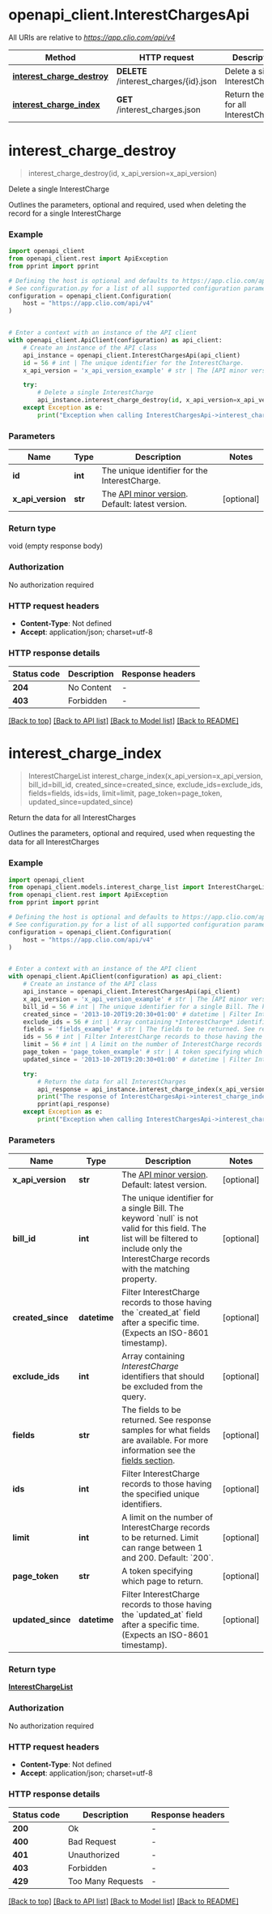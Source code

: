 # openapi_client.InterestChargesApi

All URIs are relative to *https://app.clio.com/api/v4*

Method | HTTP request | Description
------------- | ------------- | -------------
[**interest_charge_destroy**](InterestChargesApi.md#interest_charge_destroy) | **DELETE** /interest_charges/{id}.json | Delete a single InterestCharge
[**interest_charge_index**](InterestChargesApi.md#interest_charge_index) | **GET** /interest_charges.json | Return the data for all InterestCharges


# **interest_charge_destroy**
> interest_charge_destroy(id, x_api_version=x_api_version)

Delete a single InterestCharge

Outlines the parameters, optional and required, used when deleting the record for a single InterestCharge

### Example


```python
import openapi_client
from openapi_client.rest import ApiException
from pprint import pprint

# Defining the host is optional and defaults to https://app.clio.com/api/v4
# See configuration.py for a list of all supported configuration parameters.
configuration = openapi_client.Configuration(
    host = "https://app.clio.com/api/v4"
)


# Enter a context with an instance of the API client
with openapi_client.ApiClient(configuration) as api_client:
    # Create an instance of the API class
    api_instance = openapi_client.InterestChargesApi(api_client)
    id = 56 # int | The unique identifier for the InterestCharge.
    x_api_version = 'x_api_version_example' # str | The [API minor version](#section/Minor-Versions). Default: latest version. (optional)

    try:
        # Delete a single InterestCharge
        api_instance.interest_charge_destroy(id, x_api_version=x_api_version)
    except Exception as e:
        print("Exception when calling InterestChargesApi->interest_charge_destroy: %s\n" % e)
```



### Parameters


Name | Type | Description  | Notes
------------- | ------------- | ------------- | -------------
 **id** | **int**| The unique identifier for the InterestCharge. | 
 **x_api_version** | **str**| The [API minor version](#section/Minor-Versions). Default: latest version. | [optional] 

### Return type

void (empty response body)

### Authorization

No authorization required

### HTTP request headers

 - **Content-Type**: Not defined
 - **Accept**: application/json; charset=utf-8

### HTTP response details

| Status code | Description | Response headers |
|-------------|-------------|------------------|
**204** | No Content |  -  |
**403** | Forbidden |  -  |

[[Back to top]](#) [[Back to API list]](../README.md#documentation-for-api-endpoints) [[Back to Model list]](../README.md#documentation-for-models) [[Back to README]](../README.md)

# **interest_charge_index**
> InterestChargeList interest_charge_index(x_api_version=x_api_version, bill_id=bill_id, created_since=created_since, exclude_ids=exclude_ids, fields=fields, ids=ids, limit=limit, page_token=page_token, updated_since=updated_since)

Return the data for all InterestCharges

Outlines the parameters, optional and required, used when requesting the data for all InterestCharges

### Example


```python
import openapi_client
from openapi_client.models.interest_charge_list import InterestChargeList
from openapi_client.rest import ApiException
from pprint import pprint

# Defining the host is optional and defaults to https://app.clio.com/api/v4
# See configuration.py for a list of all supported configuration parameters.
configuration = openapi_client.Configuration(
    host = "https://app.clio.com/api/v4"
)


# Enter a context with an instance of the API client
with openapi_client.ApiClient(configuration) as api_client:
    # Create an instance of the API class
    api_instance = openapi_client.InterestChargesApi(api_client)
    x_api_version = 'x_api_version_example' # str | The [API minor version](#section/Minor-Versions). Default: latest version. (optional)
    bill_id = 56 # int | The unique identifier for a single Bill. The keyword `null` is not valid for this field. The list will be filtered to include only the InterestCharge records with the matching property. (optional)
    created_since = '2013-10-20T19:20:30+01:00' # datetime | Filter InterestCharge records to those having the `created_at` field after a specific time. (Expects an ISO-8601 timestamp). (optional)
    exclude_ids = 56 # int | Array containing *InterestCharge* identifiers that should be excluded from the query. (optional)
    fields = 'fields_example' # str | The fields to be returned. See response samples for what fields are available. For more information see the [fields section](#section/Fields). (optional)
    ids = 56 # int | Filter InterestCharge records to those having the specified unique identifiers. (optional)
    limit = 56 # int | A limit on the number of InterestCharge records to be returned. Limit can range between 1 and 200. Default: `200`. (optional)
    page_token = 'page_token_example' # str | A token specifying which page to return. (optional)
    updated_since = '2013-10-20T19:20:30+01:00' # datetime | Filter InterestCharge records to those having the `updated_at` field after a specific time. (Expects an ISO-8601 timestamp). (optional)

    try:
        # Return the data for all InterestCharges
        api_response = api_instance.interest_charge_index(x_api_version=x_api_version, bill_id=bill_id, created_since=created_since, exclude_ids=exclude_ids, fields=fields, ids=ids, limit=limit, page_token=page_token, updated_since=updated_since)
        print("The response of InterestChargesApi->interest_charge_index:\n")
        pprint(api_response)
    except Exception as e:
        print("Exception when calling InterestChargesApi->interest_charge_index: %s\n" % e)
```



### Parameters


Name | Type | Description  | Notes
------------- | ------------- | ------------- | -------------
 **x_api_version** | **str**| The [API minor version](#section/Minor-Versions). Default: latest version. | [optional] 
 **bill_id** | **int**| The unique identifier for a single Bill. The keyword &#x60;null&#x60; is not valid for this field. The list will be filtered to include only the InterestCharge records with the matching property. | [optional] 
 **created_since** | **datetime**| Filter InterestCharge records to those having the &#x60;created_at&#x60; field after a specific time. (Expects an ISO-8601 timestamp). | [optional] 
 **exclude_ids** | **int**| Array containing *InterestCharge* identifiers that should be excluded from the query. | [optional] 
 **fields** | **str**| The fields to be returned. See response samples for what fields are available. For more information see the [fields section](#section/Fields). | [optional] 
 **ids** | **int**| Filter InterestCharge records to those having the specified unique identifiers. | [optional] 
 **limit** | **int**| A limit on the number of InterestCharge records to be returned. Limit can range between 1 and 200. Default: &#x60;200&#x60;. | [optional] 
 **page_token** | **str**| A token specifying which page to return. | [optional] 
 **updated_since** | **datetime**| Filter InterestCharge records to those having the &#x60;updated_at&#x60; field after a specific time. (Expects an ISO-8601 timestamp). | [optional] 

### Return type

[**InterestChargeList**](InterestChargeList.md)

### Authorization

No authorization required

### HTTP request headers

 - **Content-Type**: Not defined
 - **Accept**: application/json; charset=utf-8

### HTTP response details

| Status code | Description | Response headers |
|-------------|-------------|------------------|
**200** | Ok |  -  |
**400** | Bad Request |  -  |
**401** | Unauthorized |  -  |
**403** | Forbidden |  -  |
**429** | Too Many Requests |  -  |

[[Back to top]](#) [[Back to API list]](../README.md#documentation-for-api-endpoints) [[Back to Model list]](../README.md#documentation-for-models) [[Back to README]](../README.md)

